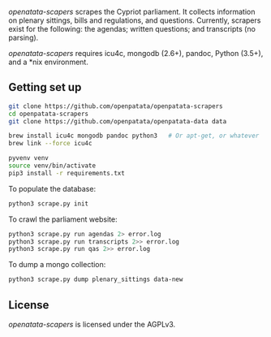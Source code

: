 *openatata-scapers* scrapes the Cypriot parliament. It collects information on
plenary sittings, bills and regulations, and questions. Currently, scrapers
exist for the following: the agendas; written questions; and transcripts (no
parsing).

*openatata-scapers* requires icu4c, mongodb (2.6+), pandoc, Python (3.5+), and
a \*nix environment.

## Getting set up

```bash
git clone https://github.com/openpatata/openpatata-scrapers
cd openpatata-scrapers
git clone https://github.com/openpatata/openpatata-data data

brew install icu4c mongodb pandoc python3   # Or apt-get, or whatever
brew link --force icu4c

pyvenv venv
source venv/bin/activate
pip3 install -r requirements.txt
```

To populate the database:

```bash
python3 scrape.py init
```

To crawl the parliament website:

```bash
python3 scrape.py run agendas 2> error.log
python3 scrape.py run transcripts 2>> error.log
python3 scrape.py run qas 2>> error.log
```

To dump a mongo collection:

```bash
python3 scrape.py dump plenary_sittings data-new
```

## License

*openatata-scapers* is licensed under the AGPLv3.
